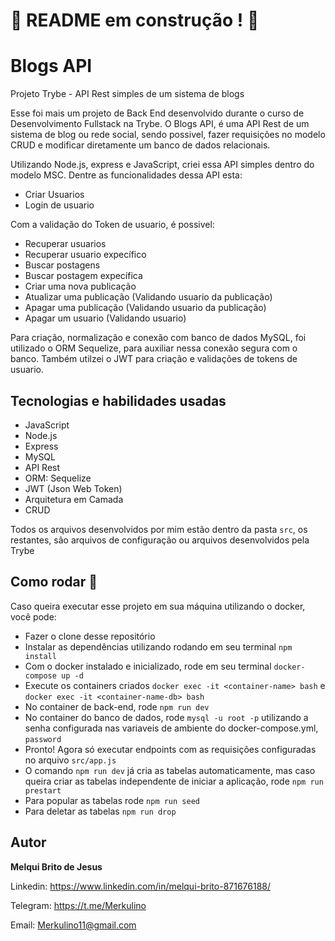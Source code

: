 # :construction: README em construção ! :construction:
# Blogs API

Projeto Trybe - API Rest simples de um sistema de blogs

Esse foi mais um projeto de Back End desenvolvido durante o curso de Desenvolvimento Fullstack na Trybe. O Blogs API, é uma API Rest de um sistema de blog ou rede social, sendo possivel, fazer requisições no modelo CRUD e modificar diretamente um banco de dados relacionais.

Utilizando Node.js, express e JavaScript, criei essa API simples dentro do modelo MSC. Dentre as funcionalidades dessa API esta:

 - Criar Usuarios
 - Login de usuario
 
Com a validação do Token de usuario, é possivel:

 - Recuperar usuarios
 - Recuperar usuario expecífico
 - Buscar postagens
 - Buscar postagem expecífica
 - Criar uma nova publicação
 - Atualizar uma publicação (Validando usuario da publicação)
 - Apagar uma publicação (Validando usuario da publicação)
 - Apagar um usuario (Validando usuario)

Para criação, normalização e conexão com banco de dados MySQL, foi utilizado o ORM Sequelize, para auxiliar nessa conexão segura com o banco. Também utilzei o JWT para criação e validações de tokens de usuario. 

## Tecnologias e habilidades usadas

 - JavaScript
 - Node.js
 - Express
 - MySQL
 - API Rest
 - ORM: Sequelize
 - JWT (Json Web Token)
 - Arquitetura em Camada
 - CRUD 

Todos os arquivos desenvolvidos por mim estão dentro da pasta `src`, os restantes, são arquivos de configuração ou arquivos desenvolvidos pela Trybe

## Como rodar 🚀

Caso queira executar esse projeto em sua máquina utilizando o docker, você pode:
 * Fazer o clone desse repositório 
 * Instalar as dependências utilizando rodando em seu terminal `npm install`
 * Com o docker instalado e inicializado, rode em seu terminal `docker-compose up -d`
 * Execute os containers criados `docker exec -it <container-name> bash` e `docker exec -it <container-name-db> bash`
 * No container de back-end, rode `npm run dev`
 * No container do banco de dados, rode `mysql -u root -p` utilizando a senha configurada nas variaveis de ambiente do docker-compose.yml, `password`
 * Pronto! Agora só executar endpoints com as requisições configuradas no arquivo `src/app.js`
 * O comando `npm run dev` já cria as tabelas automaticamente, mas caso queira criar as tabelas independente de iniciar a aplicação, rode `npm run prestart`
 * Para popular as tabelas rode `npm run seed`
 * Para deletar as tabelas `npm run drop`

## Autor

**Melqui Brito de Jesus**

Linkedin: https://www.linkedin.com/in/melqui-brito-871676188/

Telegram: https://t.me/Merkulino

Email: Merkulino11@gmail.com

